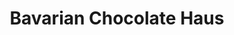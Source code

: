 ---
title: "Bavarian Chocolate Haus"
url: /north-conway/bavarian-chocolate-haus/
shop: Allgemein
---